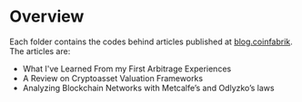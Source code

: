 # Overview

Each folder contains the codes behind articles published at [blog.coinfabrik](https://blog.coinfabrik.com). The articles are:

* What I've Learned From my First Arbitrage Experiences
* A Review on Cryptoasset Valuation Frameworks
* Analyzing Blockchain Networks with Metcalfe’s and Odlyzko’s laws